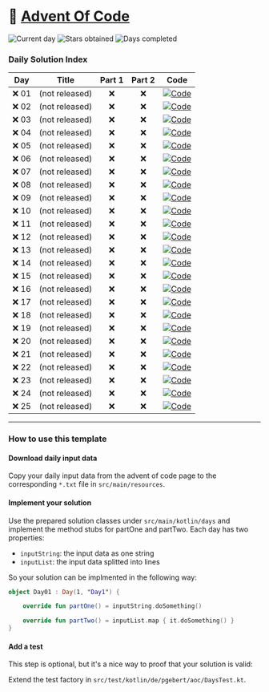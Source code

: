 # 🎄 [Advent Of Code](https://adventofcode.com)

![Current day](https://img.shields.io/badge/Day-0-blue)
![Stars obtained](https://img.shields.io/badge/Stars%20Obtained%20⭐-0-yellow)
![Days completed](https://img.shields.io/badge/Days%20Completed-0-red)

### Daily Solution Index

| Day  | Title          | Part 1 | Part 2 | Code                                                                                                                            |
|------|----------------|:------:|:------:|---------------------------------------------------------------------------------------------------------------------------------|
| ❌ 01 | (not released) |   ❌    |   ❌    | [![Code](https://img.shields.io/badge/Code-grey?style=for-the-badge&logo=Kotlin)](src/main/kotlin/de/pgebert/aoc/days/Day01.kt) |
| ❌ 02 | (not released) |   ❌    |   ❌    | [![Code](https://img.shields.io/badge/Code-grey?style=for-the-badge&logo=Kotlin)](src/main/kotlin/de/pgebert/aoc/days/Day02.kt) |
| ❌ 03 | (not released) |   ❌    |   ❌    | [![Code](https://img.shields.io/badge/Code-grey?style=for-the-badge&logo=Kotlin)](src/main/kotlin/de/pgebert/aoc/days/Day03.kt) |
| ❌ 04 | (not released) |   ❌    |   ❌    | [![Code](https://img.shields.io/badge/Code-grey?style=for-the-badge&logo=Kotlin)](src/main/kotlin/de/pgebert/aoc/days/Day04.kt) |
| ❌ 05 | (not released) |   ❌    |   ❌    | [![Code](https://img.shields.io/badge/Code-grey?style=for-the-badge&logo=Kotlin)](src/main/kotlin/de/pgebert/aoc/days/Day05.kt) |
| ❌ 06 | (not released) |   ❌    |   ❌    | [![Code](https://img.shields.io/badge/Code-grey?style=for-the-badge&logo=Kotlin)](src/main/kotlin/de/pgebert/aoc/days/Day06.kt) |
| ❌ 07 | (not released) |   ❌    |   ❌    | [![Code](https://img.shields.io/badge/Code-grey?style=for-the-badge&logo=Kotlin)](src/main/kotlin/de/pgebert/aoc/days/Day07.kt) |
| ❌ 08 | (not released) |   ❌    |   ❌    | [![Code](https://img.shields.io/badge/Code-grey?style=for-the-badge&logo=Kotlin)](src/main/kotlin/de/pgebert/aoc/days/Day08.kt) |
| ❌ 09 | (not released) |   ❌    |   ❌    | [![Code](https://img.shields.io/badge/Code-grey?style=for-the-badge&logo=Kotlin)](src/main/kotlin/de/pgebert/aoc/days/Day09.kt) |
| ❌ 10 | (not released) |   ❌    |   ❌    | [![Code](https://img.shields.io/badge/Code-grey?style=for-the-badge&logo=Kotlin)](src/main/kotlin/de/pgebert/aoc/days/Day10.kt) |
| ❌ 11 | (not released) |   ❌    |   ❌    | [![Code](https://img.shields.io/badge/Code-grey?style=for-the-badge&logo=Kotlin)](src/main/kotlin/de/pgebert/aoc/days/Day11.kt) |
| ❌ 12 | (not released) |   ❌    |   ❌    | [![Code](https://img.shields.io/badge/Code-grey?style=for-the-badge&logo=Kotlin)](src/main/kotlin/de/pgebert/aoc/days/Day12.kt) |
| ❌ 13 | (not released) |   ❌    |   ❌    | [![Code](https://img.shields.io/badge/Code-grey?style=for-the-badge&logo=Kotlin)](src/main/kotlin/de/pgebert/aoc/days/Day13.kt) |
| ❌ 14 | (not released) |   ❌    |   ❌    | [![Code](https://img.shields.io/badge/Code-grey?style=for-the-badge&logo=Kotlin)](src/main/kotlin/de/pgebert/aoc/days/Day14.kt) |
| ❌ 15 | (not released) |   ❌    |   ❌    | [![Code](https://img.shields.io/badge/Code-grey?style=for-the-badge&logo=Kotlin)](src/main/kotlin/de/pgebert/aoc/days/Day15.kt) |
| ❌ 16 | (not released) |   ❌    |   ❌    | [![Code](https://img.shields.io/badge/Code-grey?style=for-the-badge&logo=Kotlin)](src/main/kotlin/de/pgebert/aoc/days/Day16.kt) |
| ❌ 17 | (not released) |   ❌    |   ❌    | [![Code](https://img.shields.io/badge/Code-grey?style=for-the-badge&logo=Kotlin)](src/main/kotlin/de/pgebert/aoc/days/Day17.kt) |
| ❌ 18 | (not released) |   ❌    |   ❌    | [![Code](https://img.shields.io/badge/Code-grey?style=for-the-badge&logo=Kotlin)](src/main/kotlin/de/pgebert/aoc/days/Day18.kt) |
| ❌ 19 | (not released) |   ❌    |   ❌    | [![Code](https://img.shields.io/badge/Code-grey?style=for-the-badge&logo=Kotlin)](src/main/kotlin/de/pgebert/aoc/days/Day19.kt) |
| ❌ 20 | (not released) |   ❌    |   ❌    | [![Code](https://img.shields.io/badge/Code-grey?style=for-the-badge&logo=Kotlin)](src/main/kotlin/de/pgebert/aoc/days/Day20.kt) |
| ❌ 21 | (not released) |   ❌    |   ❌    | [![Code](https://img.shields.io/badge/Code-grey?style=for-the-badge&logo=Kotlin)](src/main/kotlin/de/pgebert/aoc/days/Day21.kt) |
| ❌ 22 | (not released) |   ❌    |   ❌    | [![Code](https://img.shields.io/badge/Code-grey?style=for-the-badge&logo=Kotlin)](src/main/kotlin/de/pgebert/aoc/days/Day22.kt) |
| ❌ 23 | (not released) |   ❌    |   ❌    | [![Code](https://img.shields.io/badge/Code-grey?style=for-the-badge&logo=Kotlin)](src/main/kotlin/de/pgebert/aoc/days/Day23.kt) |
| ❌ 24 | (not released) |   ❌    |   ❌    | [![Code](https://img.shields.io/badge/Code-grey?style=for-the-badge&logo=Kotlin)](src/main/kotlin/de/pgebert/aoc/days/Day24.kt) |
| ❌ 25 | (not released) |   ❌    |   ❌    | [![Code](https://img.shields.io/badge/Code-grey?style=for-the-badge&logo=Kotlin)](src/main/kotlin/de/pgebert/aoc/days/Day25.kt) |

---



### How to use this template

#### Download daily input data

Copy your daily input data from the advent of code page to the corresponding `*.txt` file in `src/main/resources`.

#### Implement your solution

Use the prepared solution classes under `src/main/kotlin/days` and implement the method stubs for partOne and partTwo. Each
day has two properties:
- `inputString`: the input data as one string
- `inputList`: the input data splitted into lines

So your solution can be implmented in the following way:

```kotlin
object Day01 : Day(1, "Day1") {

    override fun partOne() = inputString.doSomething()

    override fun partTwo() = inputList.map { it.doSomething() }
}

```
#### Add a test

This step is optional, but it's a nice way to proof that your solution is valid:

Extend the test factory in `src/test/kotlin/de/pgebert/aoc/DaysTest.kt`.
